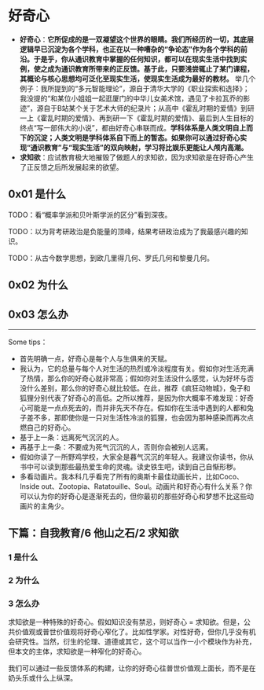 # 好奇心

- **好奇心**：**它所促成的是一双凝望这个世界的眼睛。我们所经历的一切，其底层逻辑早已沉淀为各个学科，也正在以一种嘈杂的“争论态”作为各个学科的前沿。于是乎，你从通识教育中掌握的任何知识，都可以在现实生活中找到实例，使之成为通识教育所带来的正反馈。基于此，只要浅尝辄止了某门课程，其概论与核心思想均可泛化至现实生活，使现实生活成为最好的教材。** 举几个例子：我所提到的“多元智能理论”，源自于清华大学的《职业探索和选择》；我没提的“和某位小姐姐一起逛厦门的中华儿女美术馆，遇见了卡拉瓦乔的影迹”，源自于B站某个关于艺术大师的纪录片；从高中《霍乱时期的爱情》到研一上《霍乱时期的爱情》、再到研一下《霍乱时期的爱情》、最后到人生目标的终点“写一部伟大的小说”，都由好奇心串联而成。**学科体系是人类文明自上而下的沉淀；人类文明是学科体系自下而上的暂态。如果你可以通过好奇心实现“通识教育”与“现实生活”的双向映射，学习将比娱乐更能让人颅内高潮。**
- **求知欲**：应试教育极大地摧毁了做题人的求知欲，因为求知欲是在好奇心产生了正反馈之后所发展起来的欲望。

## 0x01 是什么

TODO：看“概率学派和贝叶斯学派的区分”看到深夜。

TODO：以为背考研政治是负能量的顶峰，结果考研政治成为了我最感兴趣的知识。

TODO：从古今数学思想，到欧几里得几何、罗氏几何和黎曼几何。

## 0x02 为什么

## 0x03 怎么办

----------------------------------

Some tips：

- 首先明确一点，好奇心是每个人与生俱来的天赋。
- 我认为，它的总量与每个人对生活的热烈或冷淡程度有关。假如你对生活充满了热情，那么你的好奇心就非常高；假如你对生活没什么感觉，认为好坏与否没什么差别，那么你的好奇心就比较低。在此，推荐《疯狂动物城》，兔子和狐狸分别代表了好奇心的高低。之所以推荐，是因为你大概率不难发现：好奇心可能是一点点死去的，而并非先天不存在。假如你在生活中遇到的人都和兔子差不多，那即使你是一只对生活性冷淡的狐狸，也会因为那种感染而再次点燃自己的好奇心。
- 基于上一条：远离死气沉沉的人。
- 再基于上一条：不要成为死气沉沉的人，否则你会被别人远离。
- 假如你读了一所野鸡学校，大家全是暮气沉沉的年轻人。我建议你读书，你从书中可以读到那些最热爱生命的灵魂。读史铁生吧，读到自己自惭形秽。
- 多看动画片。我本科几乎看完了所有的奥斯卡最佳动画长片，比如Coco、Inside out、Zootopia、Ratatouille、Soul。动画片和好奇心有什么关系？你可以认为你的好奇心是逐渐死去的，但你最初的那些好奇心和梦想不比这些动画片的主角少。

## 下篇：自我教育/6 他山之石/2 求知欲

### 1 是什么

### 2 为什么

### 3 怎么办

求知欲是一种特殊的好奇心。假如知识没有禁忌，则好奇心 = 求知欲。但是，公共价值观或普世价值观将好奇心窄化了。比如性学家。对性好奇，但你几乎没有机会研究性。当然，衍生的伦理、道德或其它，这个可以当作一小个模块作为补充，但本文的主体，求知欲是一种窄化的好奇心。

我们可以通过一些反馈体系的构建，让你的好奇心往普世价值观上面长，而不是在奶头乐或什么上纵深。
